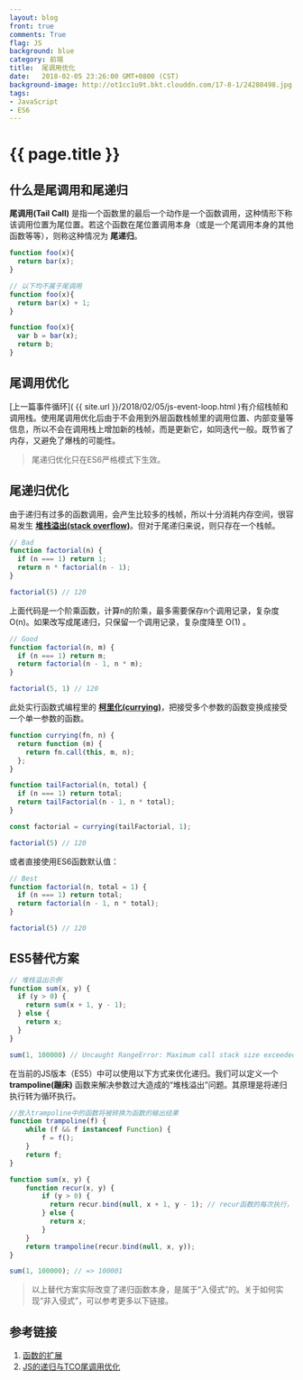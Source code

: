 ```yaml
---
layout: blog
front: true
comments: True
flag: JS
background: blue
category: 前端
title:  尾调用优化
date:   2018-02-05 23:26:00 GMT+0800 (CST)
background-image: http://ot1cc1u9t.bkt.clouddn.com/17-8-1/24280498.jpg
tags:
- JavaScript
- ES6
---
```

# {{ page.title }}

## 什么是尾调用和尾递归

**尾调用(Tail Call)** 是指一个函数里的最后一个动作是一个函数调用，这种情形下称该调用位置为尾位置。若这个函数在尾位置调用本身（或是一个尾调用本身的其他函数等等），则称这种情况为 **尾递归**。

```js
function foo(x){
  return bar(x);
}

// 以下均不属于尾调用
function foo(x){
  return bar(x) + 1;
}

function foo(x){
  var b = bar(x);
  return b;
}
```

## 尾调用优化

[上一篇事件循环]( {{ site.url }}/2018/02/05/js-event-loop.html )有介绍栈帧和调用栈。使用尾调用优化后由于不会用到外层函数栈帧里的调用位置、内部变量等信息，所以不会在调用栈上增加新的栈帧，而是更新它，如同迭代一般。既节省了内存，又避免了爆栈的可能性。

> 尾递归优化只在ES6严格模式下生效。

## 尾递归优化

由于递归有过多的函数调用，会产生比较多的栈帧，所以十分消耗内存空间，很容易发生 **[堆栈溢出(stack overflow)](https://zh.wikipedia.org/wiki/%E5%A0%86%E7%96%8A%E6%BA%A2%E4%BD%8D)**。但对于尾递归来说，则只存在一个栈帧。

```js
// Bad
function factorial(n) {
  if (n === 1) return 1;
  return n * factorial(n - 1);
}

factorial(5) // 120
```

上面代码是一个阶乘函数，计算n的阶乘，最多需要保存n个调用记录，复杂度 O(n)。如果改写成尾递归，只保留一个调用记录，复杂度降至 O(1) 。

```js
// Good
function factorial(n, m) {
  if (n === 1) return m;
  return factorial(n - 1, n * m);
}

factorial(5, 1) // 120
```

此处实行函数式编程里的 **[柯里化(currying)](https://zh.wikipedia.org/wiki/%E6%9F%AF%E9%87%8C%E5%8C%96)**，把接受多个参数的函数变换成接受一个单一参数的函数。

```js
function currying(fn, n) {
  return function (m) {
    return fn.call(this, m, n);
  };
}

function tailFactorial(n, total) {
  if (n === 1) return total;
  return tailFactorial(n - 1, n * total);
}

const factorial = currying(tailFactorial, 1);

factorial(5) // 120
```

或者直接使用ES6函数默认值：

```js
// Best
function factorial(n, total = 1) {
  if (n === 1) return total;
  return factorial(n - 1, n * total);
}

factorial(5) // 120
```

## ES5替代方案

```js
// 堆栈溢出示例
function sum(x, y) {
  if (y > 0) {
    return sum(x + 1, y - 1);
  } else {
    return x;
  }
}

sum(1, 100000) // Uncaught RangeError: Maximum call stack size exceeded
```

在当前的JS版本（ES5）中可以使用以下方式来优化递归。我们可以定义一个 **trampoline(蹦床)** 函数来解决参数过大造成的“堆栈溢出”问题。其原理是将递归执行转为循环执行。

```js
//放入trampoline中的函数将被转换为函数的输出结果
function trampoline(f) {
    while (f && f instanceof Function) {
        f = f();
    }
    return f;
}

function sum(x, y) {
    function recur(x, y) {
        if (y > 0) {
          return recur.bind(null, x + 1, y - 1); // recur函数的每次执行，都会返回自身的另一个版本
        } else {
          return x;
        }
    }
    return trampoline(recur.bind(null, x, y));
}

sum(1, 100000); // => 100001
```

> 以上替代方案实际改变了递归函数本身，是属于“入侵式”的。关于如何实现“非入侵式”，可以参考更多以下链接。

## 参考链接

1. [函数的扩展](http://es6.ruanyifeng.com/#docs/function#%E5%B0%BE%E8%B0%83%E7%94%A8%E4%BC%98%E5%8C%96)
1. [JS的递归与TCO尾调用优化](https://segmentfault.com/a/1190000004018047)